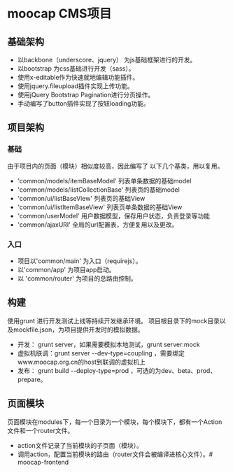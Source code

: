 # moocap CMS项目

## 基础架构
* 以backbone（underscore、jquery） 为js基础框架进行的开发。
* 以bootstrap 为css基础进行开发（sass）。
* 使用x-editable作为快速就地编辑功能插件。
* 使用jquery.fileupload插件实现上传功能。
* 使用jQuery Bootstrap Pagination进行分页操作。
* 手动编写了button插件实现了按钮loading功能。

## 项目架构

### 基础
由于项目内的页面（模块）相似度较高，因此编写了 以下几个基类，用以复用。
* 'common/models/itemBaseModel' 列表单条数据的基础model
* 'common/models/listCollectionBase' 列表页的基础model
* 'common/ui/listBaseView' 列表页的基础View
* 'common/ui/listItemBaseView' 列表页单条数据的基础View
* 'common/userModel' 用户数据模型，保存用户状态，负责登录等功能
* 'common/ajaxURI' 全局的url配置表，方便复用以及更改。


### 入口
* 项目以'common/main' 为入口（requirejs）。
* 以'common/app' 为项目app启动。
* 以 'common/router' 为项目的总路由控制。

## 构建
使用grunt 进行开发测试上线等持续开发继承环境。 项目根目录下的mock目录以及mockfile.json，为项目提供开发时的模拟数据。
* 开发： grunt server，如果需要模拟本地测试，grunt server:mock
* 虚拟机联调：grunt server --dev-type=coupling ，需要绑定www.moocap.org.cn的host到联调的虚拟机上
* 发布： grunt build --deploy-type=prod ，可选的为dev、beta、prod、 prepare。

## 页面模块
页面模块在modules下，每一个目录为一个模块，每个模块下，都有一个Action文件和一个router文件。
* action文件记录了当前模块的子页面（模块）。
* 调用action，配置当前模块的路由（router文件会被编译进核心文件）。# moocap-frontend
